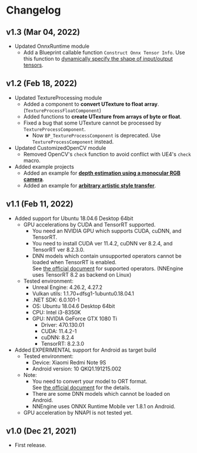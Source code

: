 # Changelog
## v1.3 (Mar 04, 2022)
- Updated OnnxRuntime module
    - Add a Blueprint callable function `Construct Onnx Tensor Info`. Use this function to [dynamically specify the shape of input/output tensors](../tips-dynamic-shape).

## v1.2 (Feb 18, 2022)
- Updated TextureProcessing module
    - Added a component to **convert UTexture to float array**. (`TextureProcessFloatComponent`)
    - Added functions to **create UTexture from arrays of byte or float**.
    - Fixed a bug that some UTexture cannot be processed by `TextureProcessComponent`.
        - Now `BP_TextureProcessComponent` is deprecated. Use `TextureProcessComponent` instead.
- Updated CustomizedOpenCV module
    - Removed OpenCV's `check` function to avoid conflict with UE4's `check` macro.
- Added example projects
    - Added an example for [**depth estimation using a monocular RGB camera**](https://github.com/Akiya-Research-Institute/Monocular-Depth-Estimation-on-UE4).
    - Added an example for [**arbitrary artistic style transfer**](https://github.com/Akiya-Research-Institute/Artistic-Style-Transfer-on-UE4).


## v1.1 (Feb 11, 2022)
- Added support for Ubuntu 18.04.6 Desktop 64bit
    - GPU accelerations by CUDA and TensorRT supported.
        - You need an NVIDIA GPU which supports CUDA, cuDNN, and TensorRT.
        - You need to install CUDA ver 11.4.2, cuDNN ver 8.2.4, and TensorRT ver 8.2.3.0.
        - DNN models which contain unsupported operators cannot be loaded when TensorRT is enabled.  
            See [the official document](https://github.com/onnx/onnx-tensorrt/blob/85e79f629fb546a75d61e3027fb259a9529144fe/docs/operators.md) for supported operators.
            (NNEngine uses TensorRT 8.2 as backend on Linux)
    - Tested environment:
        - Unreal Engine: 4.26.2, 4.27.2
        - Vulkan utils: 1.1.70+dfsg1-1ubuntu0.18.04.1
        - .NET SDK: 6.0.101-1
        - OS: Ubuntu 18.04.6 Desktop 64bit
        - CPU: Intel i3-8350K
        - GPU: NVIDIA GeForce GTX 1080 Ti
            - Driver: 470.130.01
            - CUDA: 11.4.2-1
            - cuDNN: 8.2.4
            - TensorRT: 8.2.3.0
- Added EXPERIMENTAL support for Android as target build
    - Tested environment:
        - Device: Xiaomi Redmi Note 9S
        - Android version: 10 QKQ1.191215.002
    - Note:
        - You need to convert your model to ORT format.  
            See [the official document](https://onnxruntime.ai/docs/reference/ort-model-format.html) for the details.
        - There are some DNN models which cannot be loaded on Android.
        - NNEngine uses ONNX Runtime Mobile ver 1.8.1 on Android.
    - GPU acceleration by NNAPI is not tested yet.
    
## v1.0 (Dec 21, 2021)
- First release.